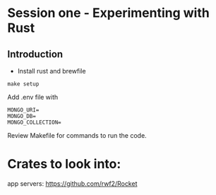 # Session one - Experimenting with Rust

## Introduction

- Install rust and brewfile
```
make setup
```

Add .env file with
```
MONGO_URI=
MONGO_DB=
MONGO_COLLECTION=
```

Review Makefile for commands to run the code.

# Crates to look into:
app servers:
  https://github.com/rwf2/Rocket
